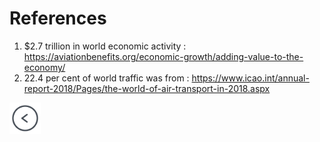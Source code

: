 # References
 1. $2.7 trillion in world economic activity : <a href="https://aviationbenefits.org/economic-growth/adding-value-to-the-economy/" target="_blannk">https://aviationbenefits.org/economic-growth/adding-value-to-the-economy/</a>
 2. 22.4 per cent of world traffic was from  : <a href="https://www.icao.int/annual-report-2018/Pages/the-world-of-air-transport-in-2018.aspx" target="_blannk">https://www.icao.int/annual-report-2018/Pages/the-world-of-air-transport-in-2018.aspx</a>


<div class="parent" style="display: inline-block;width: 100%;">
    <div class="header3" style="display: inline;float: left;width: 50%;">
        <a href="glossary"><img src="images/prev-page.png" style="max-width: 50px"></a>
    </div>
</div>